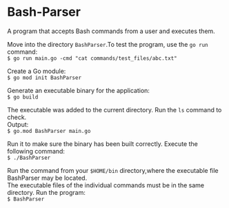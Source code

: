 # Bash-Parser
А program that accepts Bash commands from a user and executes them.  


Move into the directory  `BashParser`.To test the program, use the `go run` command:  
`$ go run main.go -cmd "cat commands/test_files/abc.txt"`  

Create a Go module:  
`$ go mod init BashParser`  

Generate an executable binary for the application:  
`$ go build`  

The executable was added to the current directory. Run the `ls` command to check.   
Output:  
`$ go.mod BashParser main.go`  

Run it to make sure the binary has been built correctly. Execute the following command:  
`$ ./BashParser`  

Run the command from your `$HOME/bin` directory,where the executable file BashParser may be located.  
The executable files of the individual commands must be in the same directory. 
Run the program:  
`$ BashParser`  











